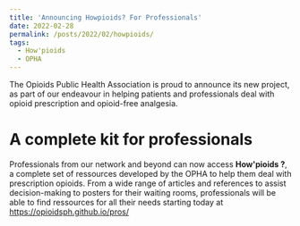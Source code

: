 ```yaml
---
title: 'Announcing Howpioids? For Professionals'
date: 2022-02-28
permalink: /posts/2022/02/howpioids/
tags:
  - How'pioids
  - OPHA
---
```


The Opioids Public Health Association is proud to announce its new project, as part of our endeavour in helping patients and professionals deal with opioid prescription and opioid-free analgesia.

A complete kit for professionals
======

Professionals from our network and beyond can now access **How'pioids ?**, a complete set of ressources developed by the OPHA to help them deal with prescription opioids. From a wide range of articles and references to assist decision-making to posters for their waiting rooms, professionals will be able to find ressources for all their needs starting today at https://opioidsph.github.io/pros/
